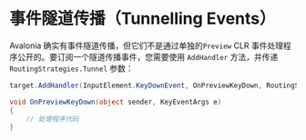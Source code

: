 # 事件隧道传播（Tunnelling Events）

Avalonia 确实有事件隧道传播，但它们不是通过单独的`Preview` CLR 事件处理程序公开的。要订阅一个隧道传播事件，您需要使用 `AddHandler` 方法，并传递 `RoutingStrategies.Tunnel` 参数：

```csharp
target.AddHandler(InputElement.KeyDownEvent, OnPreviewKeyDown, RoutingStrategies.Tunnel);

void OnPreviewKeyDown(object sender, KeyEventArgs e)
{
    // 处理程序代码
}
```

